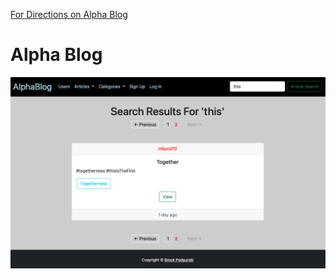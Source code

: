 [For Directions on Alpha Blog](/directions.md)

# Alpha Blog

![search_image](/_images/search_image.png "search_image")